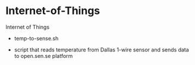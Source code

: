 Internet-of-Things
==================

Internet of Things

* temp-to-sense.sh
- script that reads temperature from Dallas 1-wire sensor and sends data to open.sen.se platform
